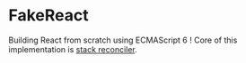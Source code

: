 # FakeReact
Building React from scratch using ECMAScript 6 !
Core of this implementation is [stack reconciler](https://reactjs.org/docs/codebase-overview.html#stack-reconciler).
